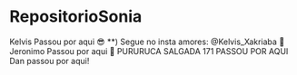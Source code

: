 # RepositorioSonia

Kelvis Passou por aqui :sunglasses: \*\*) Segue no insta amores: @Kelvis_Xakriaba :kiss:
Jeronimo Passou por aqui :rocket:
PURURUCA SALGADA 171 PASSOU POR AQUI
Dan passou por aqui!
